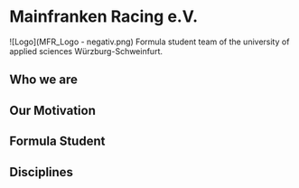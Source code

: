 # Mainfranken Racing e.V. 
![Logo](MFR_Logo - negativ.png)
Formula student team of the university of applied sciences Würzburg-Schweinfurt.
## Who we are


## Our Motivation



## Formula Student




## Disciplines
